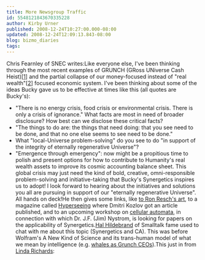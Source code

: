 ```yaml
---
title: More Newsgroup Traffic
id: 5548121843670335228
author: Kirby Urner
published: 2008-12-24T10:27:00.000-08:00
updated: 2008-12-24T12:09:13.843-08:00
blog: bizmo_diaries
tags: 
---
```


Chris Fearnley of SNEC writes:Like everyone else, I've been thinking through the most recent examples of GRUNCH (GRoss UNiverse Cash Heist)[[1](http://bfi.org/?q=node/408)] and the partial collapse of our money-focused instead of "real wealth"[[2](http://www.rwgrayprojects.com/synergetics/s10/p7000.html#1075.25)] focused economic system. I've been thinking about some of the ideas Bucky gave us to be effective at times like this (all quotes are Bucky's):
- "There is no energy crisis, food crisis or environmental crisis. There is only a crisis of ignorance." What facts are most in need of broader disclosure? How best can we disclose these critical facts?
-  "The things to do are: the things that need doing: that you see need to be done, and that no one else seems to see need to be done."
- What "local-Universe problem-solving" do you see to do "in support of the integrity of eternally regenerative Universe"?
-  "Emergence through emergency": now might be a propitious time to polish and present options for how to contribute to Humanity's real wealth assets to improve its cosmic accounting balance sheet.
  This global crisis may just need the kind of bold, creative, omni-responsible problem-solving and initiative-taking that Bucky's Synergetics inspires us to adopt! I look forward to hearing about the initiatives and solutions you all are pursuing in support of our "eternally regenerative Universe". All hands on deck!He then gives some links, like [to Ron Resch's art](http://www.ronresch.com/), to a magazine called [Hyperseeing](http://www.isama.org/hyperseeing/) where Dmitri Kozlov got an article published, and to an upcoming workshop on [cellular automata](http://www.world-academy-of-science.org/worldcomp09/ws/conferences/csc09/cellular-automata-theory-and-applications), in connection with which Dr. J.F. (Jim) Nystrom, is looking for papers on the applicability of Synergetics.[Hal Hildebrand](http://worldgame.blogspot.com/2004/10/blast-from-past.html) of Smalltalk fame used to chat with me about this topic (Synergetics and CA).  This was before Wolfram's A New Kind of Science and its trans-human model of what we mean by intelligence (e.g. [whales as Grunch CEOs](http://groups.google.com/group/soc.religion.quaker/browse_frm/thread/fcf71005f45142e5?hl=en#)).This just in from [Linda Richards](http://controlroom.blogspot.com/2008/09/wanderers-200892.html):